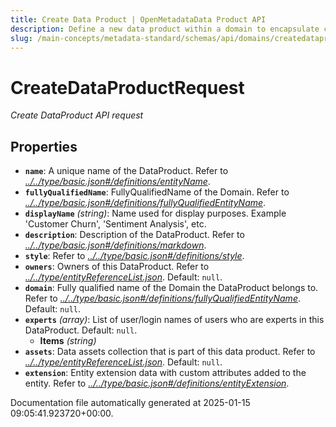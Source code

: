 ```yaml
---
title: Create Data Product | OpenMetadataData Product API
description: Define a new data product within a domain to encapsulate curated, reusable datasets and their metadata context.
slug: /main-concepts/metadata-standard/schemas/api/domains/createdataproduct
---
```


# CreateDataProductRequest

*Create DataProduct API request*

## Properties

- **`name`**: A unique name of the DataProduct. Refer to *[../../type/basic.json#/definitions/entityName](#/../type/basic.json#/definitions/entityName)*.
- **`fullyQualifiedName`**: FullyQualifiedName of the Domain. Refer to *[../../type/basic.json#/definitions/fullyQualifiedEntityName](#/../type/basic.json#/definitions/fullyQualifiedEntityName)*.
- **`displayName`** *(string)*: Name used for display purposes. Example 'Customer Churn', 'Sentiment Analysis', etc.
- **`description`**: Description of the DataProduct. Refer to *[../../type/basic.json#/definitions/markdown](#/../type/basic.json#/definitions/markdown)*.
- **`style`**: Refer to *[../../type/basic.json#/definitions/style](#/../type/basic.json#/definitions/style)*.
- **`owners`**: Owners of this DataProduct. Refer to *[../../type/entityReferenceList.json](#/../type/entityReferenceList.json)*. Default: `null`.
- **`domain`**: Fully qualified name of the Domain the DataProduct belongs to. Refer to *[../../type/basic.json#/definitions/fullyQualifiedEntityName](#/../type/basic.json#/definitions/fullyQualifiedEntityName)*. Default: `null`.
- **`experts`** *(array)*: List of user/login names of users who are experts in this DataProduct. Default: `null`.
  - **Items** *(string)*
- **`assets`**: Data assets collection that is part of this data product. Refer to *[../../type/entityReferenceList.json](#/../type/entityReferenceList.json)*. Default: `null`.
- **`extension`**: Entity extension data with custom attributes added to the entity. Refer to *[../../type/basic.json#/definitions/entityExtension](#/../type/basic.json#/definitions/entityExtension)*.


Documentation file automatically generated at 2025-01-15 09:05:41.923720+00:00.
